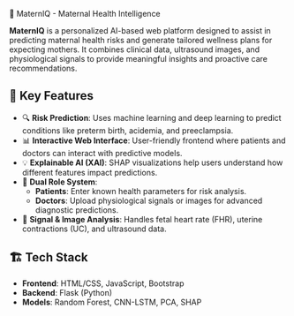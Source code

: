 🤰 MaternIQ - Maternal Health Intelligence

**MaternIQ** is a personalized AI-based web platform designed to assist in predicting maternal health risks and generate tailored wellness plans for expecting mothers. It combines clinical data, ultrasound images, and physiological signals to provide meaningful insights and proactive care recommendations.


## 🧠 Key Features

- 🔍 **Risk Prediction**: Uses machine learning and deep learning to predict conditions like preterm birth, acidemia, and preeclampsia.
- 📊 **Interactive Web Interface**: User-friendly frontend where patients and doctors can interact with predictive models.
- 💡 **Explainable AI (XAI)**: SHAP visualizations help users understand how different features impact predictions.
- 📁 **Dual Role System**:
  - **Patients**: Enter known health parameters for risk analysis.
  - **Doctors**: Upload physiological signals or images for advanced diagnostic predictions.
- 🧬 **Signal & Image Analysis**: Handles fetal heart rate (FHR), uterine contractions (UC), and ultrasound data.



## 🏗️ Tech Stack

- **Frontend**: HTML/CSS, JavaScript, Bootstrap
- **Backend**: Flask (Python)
- **Models**: Random Forest, CNN-LSTM, PCA, SHAP


